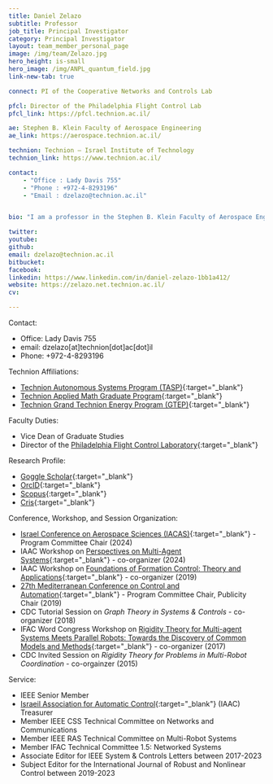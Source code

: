 ```yaml
---
title: Daniel Zelazo
subtitle: Professor 
job_title: Principal Investigator
category: Principal Investigator
layout: team_member_personal_page
image: /img/team/Zelazo.jpg
hero_height: is-small
hero_image: /img/ANPL_quantum_field.jpg 
link-new-tab: true

connect: PI of the Cooperative Networks and Controls Lab

pfcl: Director of the Philadelphia Flight Control Lab
pfcl_link: https://pfcl.technion.ac.il/

ae: Stephen B. Klein Faculty of Aerospace Engineering
ae_link: https://aerospace.technion.ac.il/

technion: Technion – Israel Institute of Technology
technion_link: https://www.technion.ac.il/

contact: 
    - "Office : Lady Davis 755"
    - "Phone : +972-4-8293196"
    - "Email : dzelazo@technion.ac.il"


bio: "I am a professor in the Stephen B. Klein Faculty of Aerospace Engineering.  My academic trajectory has sent me through a few engineering departments, although my focus has always been on the rich field of systems & control theory.  I received my B.Sc. (’99) and M.Eng. (’01) degrees in Electrical Engineering & Computer Science at the <a href='https://www.mit.edu/'>Massachusetts Institute of Technology</a>.  After completing my master’s degree, I moved to Tsukuba, Japan to work on audio compression algorithms as a research engineer at Texas Instruments.  After a slight perturbation to my career path as an English teacher, I eventually ended up at the <a href='https://www.aa.washington.edu/'>University of Washington</a> to pursue my doctorate (’09) under the guidance of <a href='https://mehran-mesbahi.github.io/'>Prof. Mehran Mesbahi</a>.  I then moved to Stuttgart, Germany as a postdoctoral research associate at the <a href='https://www.ist.uni-stuttgart.de/'>Institute for Systems Theory and Automatic Control</a> under the supervision Prof. Frank Allgöwer.  I joined the Technion in October of 2012."

twitter: 
youtube: 
github: 
email: dzelazo@technion.ac.il
bitbucket: 
facebook: 
linkedin: https://www.linkedin.com/in/daniel-zelazo-1bb1a412/
website: https://zelazo.net.technion.ac.il/
cv: 

---
```

Contact:

* Office: Lady Davis 755
* email: dzelazo[at]technion[dot]ac[dot]il
* Phone: +972-4-8293196

Technion Affiliations:

* [Technion Autonomous Systems Program (TASP)](https://tasp-technion.org/){:target="_blank"}
* [Technion Applied Math Graduate Program](https://math.technion.ac.il/en/applied-math-graduate-program/){:target="_blank"}
* [Technion Grand Technion Energy Program (GTEP)](https://gtep.technion.ac.il/){:target="_blank"}

Faculty Duties:

* Vice Dean of Graduate Studies
* Director of the [Philadelphia Flight Control Laboratory](https://pfcl.technion.ac.il/){:target="_blank"}

Research Profile:

* [Goggle Scholar](https://scholar.google.com/citations?user=0H_NUokAAAAJ&hl=en){:target="_blank"}
* [OrcID](https://orcid.org/0000-0002-2931-245X){:target="_blank"}
* [Scopus](https://www.scopus.com/authid/detail.uri?authorId=23570307200){:target="_blank"}
* [Cris](https://cris.technion.ac.il/en/persons/daniel-zelazo){:target="_blank"}

Conference, Workshop, and Session Organization:
* [Israel Conference on Aerospace Sciences (IACAS)](https://iacas.technion.ac.il/){:target="_blank"} - Program Committee Chair (2024)
* IAAC Workshop on [Perspectives on Multi-Agent Systems](https://iaac.technion.ac.il/workshops/2024/2024-4-15-inv.pdf){:target="_blank"} - co-organizer (2024)
* IAAC Workshop on [Foundations of Formation Control: Theory and Applications](https://iaac.technion.ac.il/workshops/2019/Formation-11-11-19.pdf){:target="_blank"} - co-organizer (2019)
* [27th Mediterranean Conference on Control and Automation](https://med19.net.technion.ac.il/){:target="_blank"} - Program Committee Chair, Publicity Chair (2019)
* CDC Tutorial Session on *Graph Theory in Systems & Controls* - co-organizer (2018)
* IFAC Word Congress Workshop on [Rigidity Theory for Multi-agent Systems Meets Parallel Robots: Towards the Discovery of Common Models and Methods](https://parrigidwrkshp.sciencesconf.org/){:target="_blank"} - co-organizer (2017)
* CDC Invited Session on *Rigidity Theory for Problems in Multi-Robot Coordination* - co-orgainzer (2015)

Service:
* IEEE Senior Member
* [Israeil Association for Automatic Control](https://iaac.technion.ac.il/){:target="_blank"} (IAAC) Treasurer
* Member IEEE CSS Technical Committee on Networks and Communications
* Member IEEE RAS Technical Committee on Multi-Robot Systems
* Member IFAC Technical Committee 1.5: Networked Systems
* Associate Editor for IEEE System & Controls Letters between 2017-2023
* Subject Editor for the International Journal of Robust and Nonlinear Control between 2019-2023

